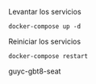 
Levantar los servicios
```
docker-compose up -d
```

Reiniciar los servicios
```
docker-compose restart
```

guyc-gbt8-seat